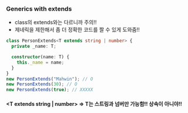 ### Generics with extends

- class의 extends와는 다르니까 주의!!
- 제네릭을 제한해서 좀 더 정확한 코드를 짤 수 있게 도와줌!!

```ts
class PersonExtends<T extends string | number> {
  private _name: T;

  constructor(name: T) {
    this._name = name;
  }
}
new PersonExtends("Mahwin"); // O
new PersonExtends(30); // O
new PersonExtends(true); // XXXXX
```

#### <T extends string | number> => T는 스트링과 넘버만 가능함!! 상속이 아니야!!
